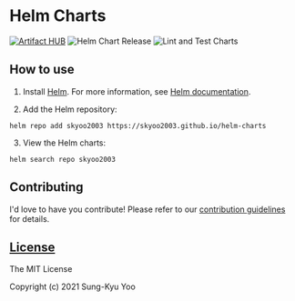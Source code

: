 # Helm Charts

[![Artifact HUB](https://img.shields.io/endpoint?url=https://artifacthub.io/badge/repository/skyoo2003)](https://artifacthub.io/packages/search?repo=skyoo2003)
![Helm Chart Release](https://github.com/skyoo2003/helm-charts/workflows/Helm%20Chart%20Release/badge.svg)
![Lint and Test Charts](https://github.com/skyoo2003/helm-charts/workflows/Lint%20and%20Test%20Charts/badge.svg)

## How to use

1. Install [Helm](https://helm.sh). For more information, see [Helm documentation](https://helm.sh/docs/).

2. Add the Helm repository:

  ```console
  helm repo add skyoo2003 https://skyoo2003.github.io/helm-charts
  ```

3. View the Helm charts:

  ```console
  helm search repo skyoo2003
  ```

## Contributing

I'd love to have you contribute! Please refer to our [contribution guidelines](CONTRIBUTING.md) for details.

## [License](LICENSE)

The MIT License

Copyright (c) 2021 Sung-Kyu Yoo
